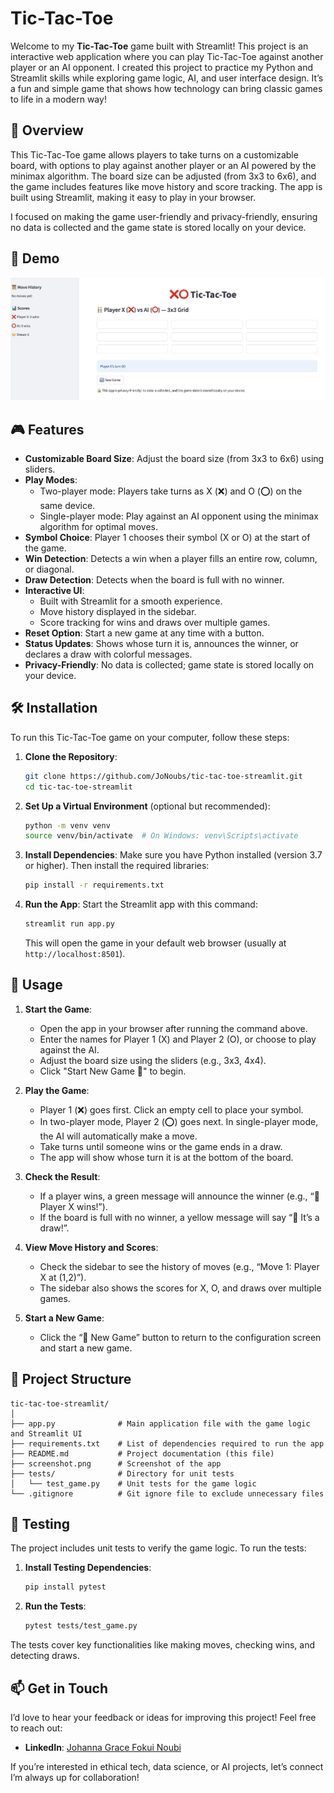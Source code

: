 
# Tic-Tac-Toe 

Welcome to my **Tic-Tac-Toe** game built with Streamlit! This project is an interactive web application where you can play Tic-Tac-Toe against another player or an AI opponent. I created this project to practice my Python and Streamlit skills while exploring game logic, AI, and user interface design. It’s a fun and simple game that shows how technology can bring classic games to life in a modern way!

## 🌟 Overview
This Tic-Tac-Toe game allows players to take turns on a customizable board, with options to play against another player or an AI powered by the minimax algorithm. The board size can be adjusted (from 3x3 to 6x6), and the game includes features like move history and score tracking. The app is built using Streamlit, making it easy to play in your browser.

I focused on making the game user-friendly and privacy-friendly, ensuring no data is collected and the game state is stored locally on your device.

## 📸 Demo
![Tic-Tac-Toe Game](Screenshot.png)

## 🎮 Features
- **Customizable Board Size**: Adjust the board size (from 3x3 to 6x6) using sliders.
- **Play Modes**:
  - Two-player mode: Players take turns as X (❌) and O (⭕) on the same device.
  - Single-player mode: Play against an AI opponent using the minimax algorithm for optimal moves.
- **Symbol Choice**: Player 1 chooses their symbol (X or O) at the start of the game.
- **Win Detection**: Detects a win when a player fills an entire row, column, or diagonal.
- **Draw Detection**: Detects when the board is full with no winner.
- **Interactive UI**:
  - Built with Streamlit for a smooth experience.
  - Move history displayed in the sidebar.
  - Score tracking for wins and draws over multiple games.
- **Reset Option**: Start a new game at any time with a button.
- **Status Updates**: Shows whose turn it is, announces the winner, or declares a draw with colorful messages.
- **Privacy-Friendly**: No data is collected; game state is stored locally on your device.

## 🛠️ Installation
To run this Tic-Tac-Toe game on your computer, follow these steps:

1. **Clone the Repository**:
   ```bash
   git clone https://github.com/JoNoubs/tic-tac-toe-streamlit.git
   cd tic-tac-toe-streamlit
   ```

2. **Set Up a Virtual Environment** (optional but recommended):
   ```bash
   python -m venv venv
   source venv/bin/activate  # On Windows: venv\Scripts\activate
   ```

3. **Install Dependencies**:
   Make sure you have Python installed (version 3.7 or higher). Then install the required libraries:
   ```bash
   pip install -r requirements.txt
   ```

4. **Run the App**:
   Start the Streamlit app with this command:
   ```bash
   streamlit run app.py
   ```
   This will open the game in your default web browser (usually at `http://localhost:8501`).

## 🎲 Usage
1. **Start the Game**:
   - Open the app in your browser after running the command above.
   - Enter the names for Player 1 (X) and Player 2 (O), or choose to play against the AI.
   - Adjust the board size using the sliders (e.g., 3x3, 4x4).
   - Click "Start New Game 🎉" to begin.

2. **Play the Game**:
   - Player 1 (❌) goes first. Click an empty cell to place your symbol.
   - In two-player mode, Player 2 (⭕) goes next. In single-player mode, the AI will automatically make a move.
   - Take turns until someone wins or the game ends in a draw.
   - The app will show whose turn it is at the bottom of the board.

3. **Check the Result**:
   - If a player wins, a green message will announce the winner (e.g., “🎉 Player X wins!”).
   - If the board is full with no winner, a yellow message will say “🤝 It’s a draw!”.

4. **View Move History and Scores**:
   - Check the sidebar to see the history of moves (e.g., “Move 1: Player X at (1,2)”).
   - The sidebar also shows the scores for X, O, and draws over multiple games.

5. **Start a New Game**:
   - Click the “🔄 New Game” button to return to the configuration screen and start a new game.

## 📂 Project Structure
```
tic-tac-toe-streamlit/
│
├── app.py              # Main application file with the game logic and Streamlit UI
├── requirements.txt    # List of dependencies required to run the app
├── README.md           # Project documentation (this file)
├── screenshot.png      # Screenshot of the app
├── tests/              # Directory for unit tests
│   └── test_game.py    # Unit tests for the game logic
└── .gitignore          # Git ignore file to exclude unnecessary files
```

## 🧪 Testing
The project includes unit tests to verify the game logic. To run the tests:

1. **Install Testing Dependencies**:
   ```bash
   pip install pytest
   ```

2. **Run the Tests**:
   ```bash
   pytest tests/test_game.py
   ```

The tests cover key functionalities like making moves, checking wins, and detecting draws.

## 📫 Get in Touch
I’d love to hear your feedback or ideas for improving this project! Feel free to reach out:
- **LinkedIn**: [Johanna Grace Fokui Noubi](https://linkedin.com/in/johanna-grace-fokui-noubi-18006022b/)

If you’re interested in ethical tech, data science, or AI projects, let’s connect I’m always up for collaboration!
